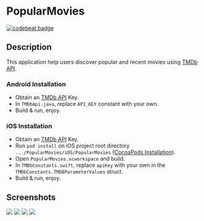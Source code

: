 # PopularMovies

[![codebeat badge](https://codebeat.co/badges/3311300e-7131-4915-957b-d77f7a87b884)](https://codebeat.co/projects/github-com-vanyaland-popular-movies-master)

## Description
This application help users discover popular and recent movies using [TMDb API](https://www.themoviedb.org/documentation/api).

### Android Installation
- Obtain an [TMDb API](https://www.themoviedb.org/documentation/api) Key.
- In `TMDbApi.java`, replace `API_KEY` constant with your own.
- Build & run, enjoy.


### iOS Installation
- Obtain an [TMDb API](https://www.themoviedb.org/documentation/api) Key.
- Run `pod install` on iOS project root directory `.../PopularMovies/iOS/PopularMovies` ([CocoaPods Installation](https://guides.cocoapods.org/using/getting-started.html)).
- Open `PopularMovies.xcworkspace` and build.
- In `TMDbConstants.swift`, replace `apiKey` with your own in the `TMDbConstants.TMDBParameterValues` struct.
- Build & run, enjoy.

## Screenshots

<img src="https://github.com/vanyaland/Popular-Movies/blob/master/res/iOS-movies-list.png">
<img src="https://github.com/vanyaland/Popular-Movies/blob/master/res/iOS-movie-detail.png">


<img src="https://github.com/vanyaland/Popular-Movies/blob/master/res/Android-top-rated-movies.png">
<img src="https://github.com/vanyaland/Popular-Movies/blob/master/res/Android-movie-detail.png">
